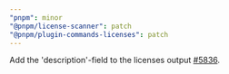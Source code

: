 ```yaml
---
"pnpm": minor
"@pnpm/license-scanner": patch
"@pnpm/plugin-commands-licenses": patch
---
```


Add the 'description'-field to the licenses output [#5836](https://github.com/pnpm/pnpm/pull/5836).
